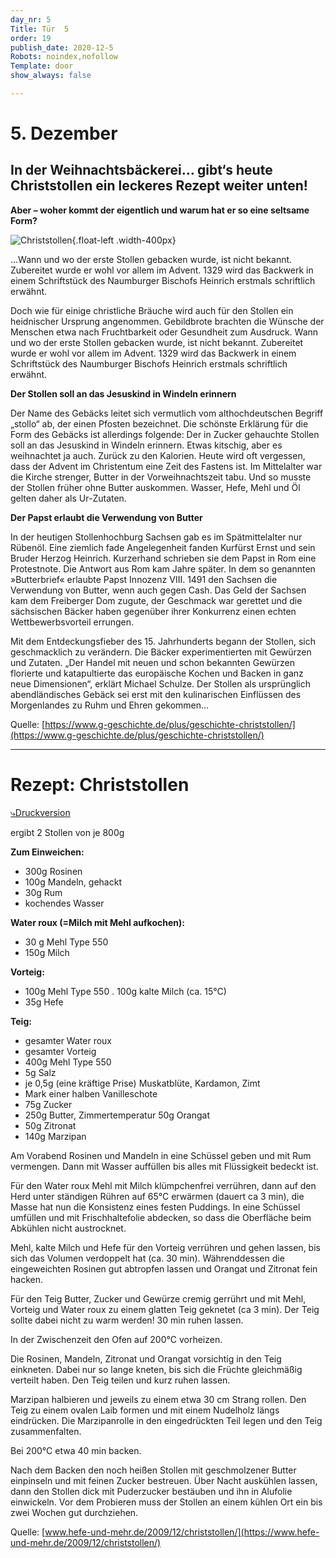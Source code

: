 ```yaml
---
day_nr: 5
Title: Tür  5
order: 19
publish_date: 2020-12-5
Robots: noindex,nofollow
Template: door
show_always: false

---
```



# 5. Dezember

## In der Weihnachtsbäckerei… gibt‘s heute Christstollen  ein leckeres Rezept weiter unten!

**Aber – woher kommt der eigentlich und warum hat er so eine seltsame Form?**

![Christstollen](%assets_url%/pics/05/Christstollen2.jpg){.float-left .width-400px}

...Wann und wo der erste Stollen gebacken wurde, ist nicht bekannt. Zubereitet wurde er wohl vor allem im Advent. 1329 wird das Backwerk in einem Schriftstück des Naumburger Bischofs Heinrich erstmals schriftlich erwähnt.

Doch wie für einige christliche Bräuche wird auch für den Stollen ein heidnischer Ursprung angenommen. Gebildbrote brachten die Wünsche der Menschen etwa nach Fruchtbarkeit oder Gesundheit zum Ausdruck. Wann und wo der erste Stollen gebacken wurde, ist nicht bekannt. Zubereitet wurde er wohl vor allem im Advent. 1329 wird das Backwerk in einem Schriftstück des Naumburger Bischofs Heinrich erstmals schriftlich erwähnt.

**Der Stollen soll an das Jesuskind in Windeln erinnern**

Der Name des Gebäcks leitet sich vermutlich vom althochdeutschen Begriff „stollo“ ab, der einen Pfosten bezeichnet. Die schönste Erklärung für die Form des Gebäcks ist allerdings folgende: Der in Zucker gehauchte Stollen soll an das Jesuskind in Windeln erinnern. Etwas kitschig, aber es weihnachtet ja auch.
Zurück zu den Kalorien. Heute wird oft vergessen, dass der Advent im Christentum eine Zeit des Fastens ist. Im Mittelalter war die Kirche strenger, Butter in der Vorweihnachtszeit tabu. Und so musste der Stollen früher ohne Butter auskommen. Wasser, Hefe, Mehl und Öl gelten daher als Ur-Zutaten.

**Der Papst erlaubt die Verwendung von Butter**

In der heutigen Stollenhochburg Sachsen gab es im Spätmittelalter nur Rübenöl. Eine ziemlich fade Angelegenheit fanden Kurfürst Ernst und sein Bruder Herzog Heinrich. Kurzerhand schrieben sie dem Papst in Rom eine Protestnote. Die Antwort aus Rom kam Jahre später. In dem so genannten »Butterbrief« erlaubte Papst Innozenz VIII. 1491 den Sachsen die Verwendung von Butter, wenn auch gegen Cash. Das Geld der Sachsen kam dem Freiberger Dom zugute, der Geschmack war gerettet und die sächsischen Bäcker haben gegenüber ihrer Konkurrenz einen echten Wettbewerbsvorteil errungen.

Mit dem Entdeckungsfieber des 15. Jahrhunderts begann der Stollen, sich geschmacklich zu verändern. Die Bäcker experimentierten mit Gewürzen und Zutaten. „Der Handel mit neuen und schon bekannten Gewürzen florierte und katapultierte das europäische Kochen und Backen in ganz neue Dimensionen“, erklärt Michael Schulze. Der Stollen als ursprünglich abendländisches Gebäck sei erst mit den kulinarischen Einflüssen des Morgenlandes zu Ruhm und Ehren gekommen... 

Quelle: [https://www.g-geschichte.de/plus/geschichte-christstollen/](https://www.g-geschichte.de/plus/geschichte-christstollen/)

---

# Rezept: Christstollen
<a href="%assets_url%/other/05/christstollen_rezept.pdf" download="christstollen_rezept.pdf">⤷Druckversion</a>

ergibt 2 Stollen von je 800g

**Zum Einweichen:**

- 300g Rosinen 
- 100g Mandeln, gehackt 
- 30g Rum 
- kochendes Wasser 

**Water roux (=Milch mit Mehl aufkochen):**

- 30 g Mehl Type 550 
- 150g Milch 

**Vorteig:**

- 100g Mehl Type 550 
. 100g kalte Milch (ca. 15°C) 
- 35g Hefe 

**Teig:**
- gesamter Water roux 
- gesamter Vorteig 
- 400g Mehl Type 550 
-  5g Salz 
- je 0,5g (eine kräftige Prise) Muskatblüte, Kardamon, Zimt 
- Mark einer halben Vanilleschote 
- 75g Zucker 
- 250g Butter, Zimmertemperatur 50g Orangat 
- 50g Zitronat 
- 140g Marzipan 

Am Vorabend Rosinen und Mandeln in eine Schüssel geben und mit Rum vermengen. Dann mit Wasser auffüllen bis alles mit Flüssigkeit bedeckt ist.

Für den Water roux Mehl mit Milch klümpchenfrei verrühren, dann auf den Herd unter ständigen Rühren auf 65°C erwärmen (dauert ca 3 min), die Masse hat nun die Konsistenz eines festen Puddings. In eine Schüssel umfüllen und mit Frischhaltefolie abdecken, so dass die Oberfläche beim Abkühlen nicht austrocknet.

Mehl, kalte Milch und Hefe für den Vorteig verrühren und gehen lassen, bis sich das Volumen verdoppelt hat (ca. 30 min). Währenddessen die eingeweichten Rosinen gut abtropfen lassen und Orangat und Zitronat fein hacken.

Für den Teig Butter, Zucker und Gewürze cremig gerrührt und mit Mehl, Vorteig und Water roux zu einem glatten Teig geknetet (ca 3 min). Der Teig sollte dabei nicht zu warm werden!
30 min ruhen lassen.

In der Zwischenzeit den Ofen auf 200°C vorheizen.

Die Rosinen, Mandeln, Zitronat und Orangat vorsichtig in den Teig einkneten. Dabei nur so lange kneten, bis sich die Früchte gleichmäßig verteilt haben.
Den Teig teilen und kurz ruhen lassen.

Marzipan halbieren und jeweils zu einem etwa 30 cm Strang rollen. Den Teig zu einem ovalen Laib formen und mit einem Nudelholz längs eindrücken. Die Marzipanrolle in den eingedrückten Teil legen und den Teig zusammenfalten.

Bei 200°C etwa 40 min backen.

Nach dem Backen den noch heißen Stollen mit geschmolzener Butter einpinseln und mit feinen Zucker bestreuen. Über Nacht auskühlen lassen, dann den Stollen dick mit Puderzucker bestäuben und ihn in Alufolie einwickeln. Vor dem Probieren muss der Stollen an einem kühlen Ort ein bis zwei Wochen gut durchziehen.

Quelle: [www.hefe-und-mehr.de/2009/12/christstollen/](https://www.hefe-und-mehr.de/2009/12/christstollen/)

